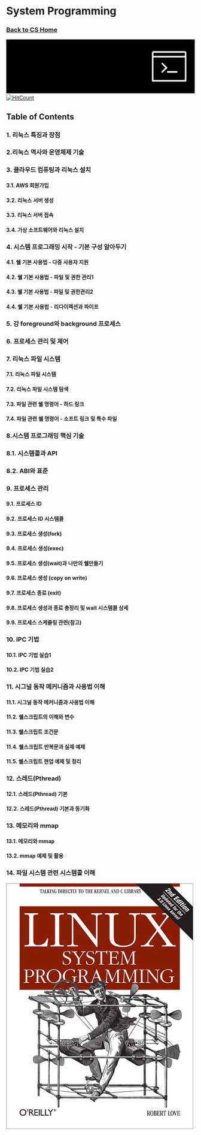 # System Programming
### [Back to CS Home](https://github.com/boys-be-ambitious/TIL/tree/master/computer-science-school)

![intoroduction](../../images/sp_4.jpg)
[![HitCount](http://hits.dwyl.io/boys-be-ambitious//System_programming.svg)](http://hits.dwyl.io/boys-be-ambitious//System_programming)

## Table of Contents
### 1. 리눅스 특징과 장점

### 2.리눅스 역사와 운영체제 기술

### 3. 클라우드 컴퓨팅과 리눅스 설치
#### 3.1. AWS 회원가입
#### 3.2. 리눅스 서버 생성
#### 3.3. 리눅스 서버 접속
#### 3.4. 가상 소프트웨어와 리눅스 설치

### 4. 시스템 프로그래밍 시작 - 기본 구성 알아두기
#### 4.1. 쉘 기본 사용법 - 다중 사용자 지원
#### 4.2. 쉘 기본 사용법 - 파일 및 권한 관리1
#### 4.3. 쉘 기본 사용법 - 파일 및 권한관리2
#### 4.4. 쉘 기본 사용법 - 리다이렉션과 파이프

### 5. 강 foreground와 background 프로세스

### 6. 프로세스 관리 및 제어

### 7. 리눅스 파일 시스템
#### 7.1. 리눅스 파일 시스템
#### 7.2. 리눅스 파일 시스템 탐색
#### 7.3. 파일 관련 쉘 명령어 - 하드 링크
#### 7.4. 파일 관련 쉘 명령어 - 소프트 링크 및 특수 파일

### 8.시스템 프로그래밍 핵심 기술
### 8.1. 시스템콜과 API
### 8.2. ABI와 표준

### 9. 프로세스 관리
#### 9.1. 프로세스 ID
#### 9.2. 프로세스 ID 시스템콜
#### 9.3. 프로세스 생성(fork)
#### 9.4. 프로세스 생성(exec)
#### 9.5. 프로세스 생성(wait)과 나만의 쉘만들기
#### 9.6. 프로세스 생성 (copy on write)
#### 9.7. 프로세스 종료 (exit)
#### 9.8. 프로세스 생성과 종료 총정리 및 wait 시스템콜 상세
#### 9.9. 프로세스 스케쥴링 관련(참고)

### 10. IPC 기법
#### 10.1. IPC 기법 실습1
#### 10.2. IPC 기법 실습2

### 11. 시그널 동작 메커니즘과 사용법 이해
#### 11.1. 시그널 동작 메커니즘과 사용법 이해
#### 11.2. 쉘스크립트의 이해와 변수
#### 11.3. 쉘스크립트 조건문
#### 11.4. 쉘스크립트 반복문과 실제 예제
#### 11.5. 쉘스크립트 현업 예제 및 정리

### 12. 스레드(Pthread)
#### 12.1. 스레드(Pthread) 기본
#### 12.2. 스레드(Pthread) 기본과 동기화

### 13. 메모리와 mmap
#### 13.1. 메모리와 mmap
#### 13.2. mmap 예제 및 활용

### 14. 파일 시스템 관련 시스템콜 이해

![intoroduction](../../images/sp_1.jpg)